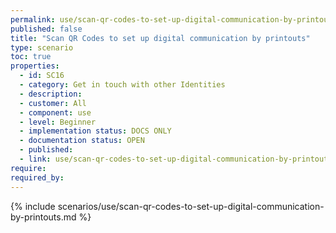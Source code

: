 ```yaml
---
permalink: use/scan-qr-codes-to-set-up-digital-communication-by-printouts
published: false
title: "Scan QR Codes to set up digital communication by printouts"
type: scenario
toc: true
properties:
  - id: SC16
  - category: Get in touch with other Identities
  - description:
  - customer: All
  - component: use
  - level: Beginner
  - implementation status: DOCS ONLY
  - documentation status: OPEN
  - published:
  - link: use/scan-qr-codes-to-set-up-digital-communication-by-printouts
require:
required_by:
---
```


{% include scenarios/use/scan-qr-codes-to-set-up-digital-communication-by-printouts.md %}
